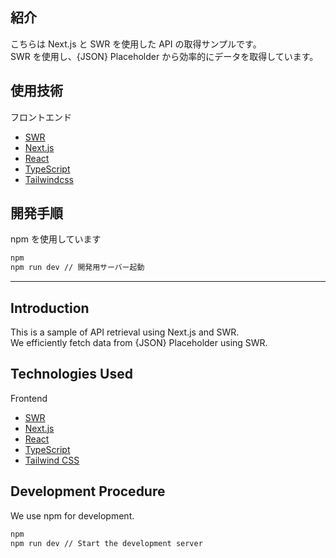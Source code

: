 ## 紹介

こちらは Next.js と SWR を使用した API の取得サンプルです。  
SWR を使用し、{JSON} Placeholder から効率的にデータを取得しています。

## 使用技術

フロントエンド

- [SWR](https://swr.vercel.app/ja)
- [Next.js](https://nextjs.org/)
- [React](https://ja.react.dev/)
- [TypeScript](https://www.typescriptlang.org/)
- [Tailwindcss](https://tailwindcss.com/)

## 開発手順

npm を使用しています

```bash
npm
npm run dev // 開発用サーバー起動
```

---

## Introduction

This is a sample of API retrieval using Next.js and SWR.  
We efficiently fetch data from {JSON} Placeholder using SWR.

## Technologies Used

Frontend

- [SWR](https://swr.vercel.app/)
- [Next.js](https://nextjs.org/)
- [React](https://reactjs.org/)
- [TypeScript](https://www.typescriptlang.org/)
- [Tailwind CSS](https://tailwindcss.com/)

## Development Procedure

We use npm for development.

```bash
npm
npm run dev // Start the development server
```
